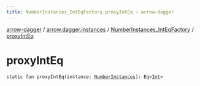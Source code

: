 ```yaml
---
title: NumberInstances_IntEqFactory.proxyIntEq - arrow-dagger
---
```


[arrow-dagger](../../index.html) / [arrow.dagger.instances](../index.html) / [NumberInstances_IntEqFactory](index.html) / [proxyIntEq](./proxy-int-eq.html)

# proxyIntEq

`static fun proxyIntEq(instance: `[`NumberInstances`](../-number-instances/index.html)`): Eq<`[`Int`](https://kotlinlang.org/api/latest/jvm/stdlib/kotlin/-int/index.html)`>`
